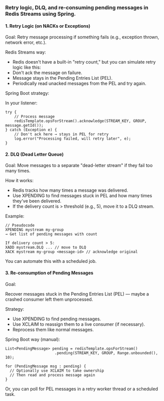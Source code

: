 ### Retry logic, DLQ, and re-consuming pending messages in Redis Streams using Spring.

#### 1. Retry Logic (on NACKs or Exceptions)

Goal:
Retry message processing if something fails (e.g., exception thrown, network error, etc.).

Redis Streams way:

- Redis doesn't have a built-in "retry count," but you can simulate retry logic like this:
- Don't ack the message on failure.
- Message stays in the Pending Entries List (PEL).
- Periodically read unacked messages from the PEL and try again.

Spring Boot strategy:

In your listener:

```
try {
    // Process message
    redisTemplate.opsForStream().acknowledge(STREAM_KEY, GROUP, message.getId());
} catch (Exception e) {
    // Don't ack here → stays in PEL for retry
    log.error("Processing failed, will retry later", e);
}
```

#### 2. DLQ (Dead Letter Queue)

Goal:
Move messages to a separate "dead-letter stream" if they fail too many times.

How it works:

- Redis tracks how many times a message was delivered.
- Use XPENDING to find messages stuck in PEL and how many times they've been delivered.
- If the delivery count is > threshold (e.g., 5), move it to a DLQ stream.

Example:

```
// Pseudocode
XPENDING mystream my-group
→ Get list of pending messages with count

If delivery count > 5:
XADD mystream.DLQ ... // move to DLQ
XACK mystream my-group <message-id> // acknowledge original
```

You can automate this with a scheduled job.

#### 3. Re-consumption of Pending Messages

Goal:

Recover messages stuck in the Pending Entries List (PEL) — maybe a crashed consumer left them unprocessed.

Strategy:

- Use XPENDING to find pending messages.
- Use XCLAIM to reassign them to a live consumer (if necessary).
- Reprocess them like normal messages.

Spring Boot way (manual):

```
List<PendingMessage> pending = redisTemplate.opsForStream()
                      .pending(STREAM_KEY, GROUP, Range.unbounded(), 10);

for (PendingMessage msg : pending) {
  // Optionally use XCLAIM to take ownership
  // Then read and process message again
}
```

Or, you can poll for PEL messages in a retry worker thread or a scheduled task.